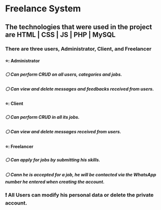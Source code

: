 <h1>Freelance System</h1>
<h2>The technologies that were used in the project are HTML | CSS | JS | PHP | MySQL</h2>
<h3>There are three users, Administrator, Client, and Freelancer</h3>
<h4>⭐: Administrator</h4>
<h5>⚪ Can perform CRUD on all users, categories and jobs.</h5>
<h5>⚪ Can view and delete messages and feedbacks received from users.</h5>
<h4>⭐: Client</h4>
<h5>⚪ Can perform CRUD in all its jobs.</h5>
<h5>⚪ Can view and delete messages received from users.</h5>
<h4>⭐: Freelancer</h4>
<h5>⚪ Can apply for jobs by submitting his skills.</h5>
<h5>⚪ Cann he is accepted for a job, he will be contacted via the WhatsApp number he entered when creating the account.</h5>
<h3>❗ All Users can modify his personal data or delete the private account.</h3>
